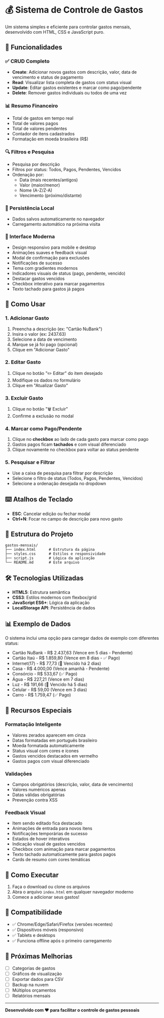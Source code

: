 # 💰 Sistema de Controle de Gastos

Um sistema simples e eficiente para controlar gastos mensais, desenvolvido com HTML, CSS e JavaScript puro.

## 🚀 Funcionalidades

### ✅ CRUD Completo
- **Create**: Adicionar novos gastos com descrição, valor, data de vencimento e status de pagamento
- **Read**: Visualizar lista completa de gastos com status visual
- **Update**: Editar gastos existentes e marcar como pago/pendente
- **Delete**: Remover gastos individuais ou todos de uma vez

### 📊 Resumo Financeiro
- Total de gastos em tempo real
- Total de valores pagos
- Total de valores pendentes
- Contador de itens cadastrados
- Formatação em moeda brasileira (R$)

### 🔍 Filtros e Pesquisa
- Pesquisa por descrição
- Filtros por status: Todos, Pagos, Pendentes, Vencidos
- Ordenação por:
  - Data (mais recentes/antigos)
  - Valor (maior/menor)
  - Nome (A-Z/Z-A)
  - Vencimento (próximo/distante)

### 💾 Persistência Local
- Dados salvos automaticamente no navegador
- Carregamento automático na próxima visita

### 🎨 Interface Moderna
- Design responsivo para mobile e desktop
- Animações suaves e feedback visual
- Modal de confirmação para exclusões
- Notificações de sucesso
- Tema com gradientes modernos
- Indicadores visuais de status (pago, pendente, vencido)
- Destacar gastos vencidos
- Checkbox interativo para marcar pagamentos
- Texto tachado para gastos já pagos

## 📱 Como Usar

### 1. Adicionar Gasto
1. Preencha a descrição (ex: "Cartão NuBank")
2. Insira o valor (ex: 2437.63)
3. Selecione a data de vencimento
4. Marque se já foi pago (opcional)
5. Clique em "Adicionar Gasto"

### 2. Editar Gasto
1. Clique no botão "✏️ Editar" do item desejado
2. Modifique os dados no formulário
3. Clique em "Atualizar Gasto"

### 3. Excluir Gasto
1. Clique no botão "🗑️ Excluir"
2. Confirme a exclusão no modal

### 4. Marcar como Pago/Pendente
1. Clique no **checkbox** ao lado de cada gasto para marcar como pago
2. Gastos pagos ficam **tachados** e com visual diferenciado
3. Clique novamente no checkbox para voltar ao status pendente

### 5. Pesquisar e Filtrar
- Use a caixa de pesquisa para filtrar por descrição
- Selecione o filtro de status (Todos, Pagos, Pendentes, Vencidos)
- Selecione a ordenação desejada no dropdown

## ⌨️ Atalhos de Teclado

- **ESC**: Cancelar edição ou fechar modal
- **Ctrl+N**: Focar no campo de descrição para novo gasto

## 📁 Estrutura do Projeto

```
gastos-mensais/
├── index.html      # Estrutura da página
├── styles.css      # Estilos e responsividade
├── script.js       # Lógica da aplicação
└── README.md       # Este arquivo
```

## 🛠️ Tecnologias Utilizadas

- **HTML5**: Estrutura semântica
- **CSS3**: Estilos modernos com flexbox/grid
- **JavaScript ES6+**: Lógica da aplicação
- **LocalStorage API**: Persistência de dados

## 📊 Exemplo de Dados

O sistema inclui uma opção para carregar dados de exemplo com diferentes status:

- Cartão NuBank - R$ 2.437,63 (Vence em 5 dias - Pendente)
- Cartão Itaú - R$ 1.859,80 (Vence em 8 dias - ✅ Pago)
- Internet(17) - R$ 77,73 (🔴 Vencido há 2 dias)
- Casa - R$ 4.000,00 (Vence amanhã - Pendente)
- Consórcio - R$ 533,67 (✅ Pago)
- Água - R$ 227,21 (Vence em 7 dias)
- Luz - R$ 191,66 (🔴 Vencido há 5 dias)
- Celular - R$ 59,00 (Vence em 3 dias)
- Carro - R$ 1.759,47 (✅ Pago)

## 🌟 Recursos Especiais

### Formatação Inteligente
- Valores zerados aparecem em cinza
- Datas formatadas em português brasileiro
- Moeda formatada automaticamente
- Status visual com cores e ícones
- Gastos vencidos destacados em vermelho
- Gastos pagos com visual diferenciado

### Validações
- Campos obrigatórios (descrição, valor, data de vencimento)
- Valores numéricos apenas
- Datas válidas obrigatórias
- Prevenção contra XSS

### Feedback Visual
- Item sendo editado fica destacado
- Animações de entrada para novos itens
- Notificações temporárias de sucesso
- Estados de hover interativos
- Indicação visual de gastos vencidos
- Checkbox com animação para marcar pagamentos
- Texto tachado automaticamente para gastos pagos
- Cards de resumo com cores temáticas

## 🚀 Como Executar

1. Faça o download ou clone os arquivos
2. Abra o arquivo `index.html` em qualquer navegador moderno
3. Comece a adicionar seus gastos!

## 📱 Compatibilidade

- ✅ Chrome/Edge/Safari/Firefox (versões recentes)
- ✅ Dispositivos móveis (responsivo)
- ✅ Tablets e desktops
- ✅ Funciona offline após o primeiro carregamento

## 🎯 Próximas Melhorias

- [ ] Categorias de gastos
- [ ] Gráficos de visualização
- [ ] Exportar dados para CSV
- [ ] Backup na nuvem
- [ ] Múltiplos orçamentos
- [ ] Relatórios mensais

---

**Desenvolvido com ❤️ para facilitar o controle de gastos pessoais**